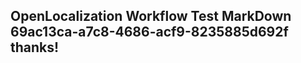 <properties
ms.topic="hero-topic"
ms.test1="hero-topic"
ms.test2="test"/>

## OpenLocalization Workflow Test MarkDown 69ac13ca-a7c8-4686-acf9-8235885d692f thanks!
